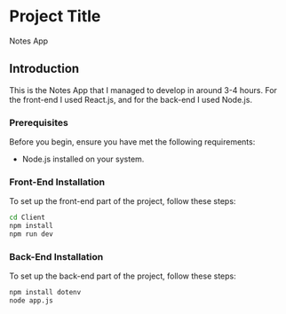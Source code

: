 # Project Title

Notes App

## Introduction

This is the Notes App that I managed to develop in around 3-4 hours. For the front-end I used React.js, and for the back-end I used Node.js.

### Prerequisites

Before you begin, ensure you have met the following requirements:
- Node.js installed on your system.

### Front-End Installation

To set up the front-end part of the project, follow these steps:

```bash
cd Client
npm install
npm run dev
```


### Back-End Installation

To set up the back-end part of the project, follow these steps:

```bash
npm install dotenv
node app.js
```